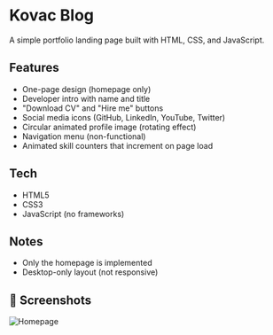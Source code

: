 # Kovac Blog

A simple portfolio landing page built with HTML, CSS, and JavaScript.

## Features

- One-page design (homepage only)
- Developer intro with name and title
- "Download CV" and "Hire me" buttons
- Social media icons (GitHub, LinkedIn, YouTube, Twitter)
- Circular animated profile image (rotating effect)
- Navigation menu (non-functional)
- Animated skill counters that increment on page load

## Tech

- HTML5  
- CSS3  
- JavaScript (no frameworks)

## Notes

- Only the homepage is implemented  
- Desktop-only layout (not responsive)

## 📸 Screenshots

![Homepage](https://imgur.com/a/CNeKNL4)

